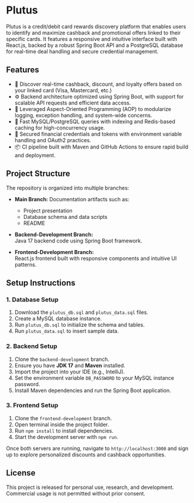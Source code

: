 # Plutus

Plutus is a credit/debit card rewards discovery platform that enables users to identify and maximize cashback and promotional offers linked to their specific cards. It features a responsive and intuitive interface built with React.js, backed by a robust Spring Boot API and a PostgreSQL database for real-time deal handling and secure credential management.

## Features

- 🧾 Discover real-time cashback, discount, and loyalty offers based on your linked card (Visa, Mastercard, etc.)
- ⚙️ Backend architecture optimized using Spring Boot, with support for scalable API requests and efficient data access.
- 🧠 Leveraged Aspect-Oriented Programming (AOP) to modularize logging, exception handling, and system-wide concerns.
- 🚀 Fast MySQL/PostgreSQL queries with indexing and Redis-based caching for high-concurrency usage.
- 🔐 Secured financial credentials and tokens with environment variable handling and OAuth2 practices.
- 📦 CI pipeline built with Maven and GitHub Actions to ensure rapid build and deployment.

## Project Structure

The repository is organized into multiple branches:

- **Main Branch:** Documentation artifacts such as:
  - Project presentation
  - Database schema and data scripts
  - README

- **Backend-Development Branch:**  
  Java 17 backend code using Spring Boot framework.

- **Frontend-Development Branch:**  
  React.js frontend built with responsive components and intuitive UI patterns.

## Setup Instructions

### 1. Database Setup

1. Download the `plutus_db.sql` and `plutus_data.sql` files.
2. Create a MySQL database instance.
3. Run `plutus_db.sql` to initialize the schema and tables.
4. Run `plutus_data.sql` to insert sample data.

### 2. Backend Setup

1. Clone the `backend-development` branch.
2. Ensure you have **JDK 17** and **Maven** installed.
3. Import the project into your IDE (e.g., IntelliJ).
4. Set the environment variable `DB_PASSWORD` to your MySQL instance password.
5. Install Maven dependencies and run the Spring Boot application.

### 3. Frontend Setup

1. Clone the `frontend-development` branch.
2. Open terminal inside the project folder.
3. Run `npm install` to install dependencies.
4. Start the development server with `npm run`.

Once both servers are running, navigate to `http://localhost:3000` and sign up to explore personalized discounts and cashback opportunities.

## License

This project is released for personal use, research, and development. Commercial usage is not permitted without prior consent.

